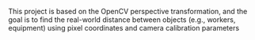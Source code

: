 This project is based on the OpenCV perspective transformation, and the goal is to find the real-world distance between objects (e.g., workers, equipment) using pixel coordinates and camera calibration parameters
